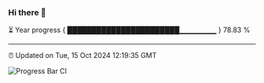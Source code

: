 ### Hi there 👋

⏳ Year progress { ███████████████████████▁▁▁▁▁▁▁ } 78.83 %

---

⏰ Updated on Tue, 15 Oct 2024 12:19:35 GMT

![Progress Bar CI](https://github.com/Shyam-Makwana/GitHub-Actions-Demo/workflows/Progress%20Bar%20CI/badge.svg)
